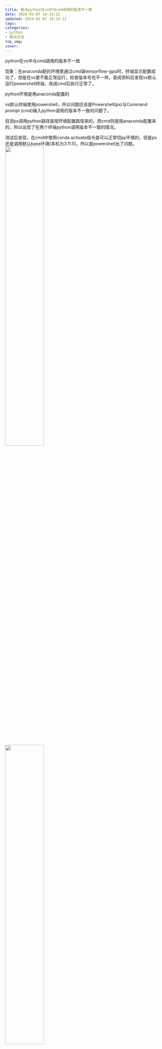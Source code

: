 ```yaml
---
title: 解决python在vs中与cmd调用的版本不一致
date: 2024-01-07 14:14:12
updated: 2024-01-07 14:14:12
tags:
categories:
- python
- 解决方法
top_img: 
cover: 
---
```

python在vs中与cmd调用的版本不一致

现象：在anaconda配的环境里通过cmd装tensorflow-gpu时，终端显示配置成功了，但是在vs里不能正常运行，检查版本号也不一样。查阅资料后发现vs默认运行powershell终端，改成cmd后执行正常了。

python环境是用anaconda配置的

vs默认终端使用powershell，所以问题应该是Powershell(ps)与Command prompt (cmd)输入python调用的版本不一致的问题了。

目测ps调用python路径是按环境配置路径来的，而cmd则是按anaconda配置来的，所以出现了在两个终端python调用版本不一致的情况。

测试后发现，在cmd中使用conda activate指令是可以正常切py环境的，但是ps还是调用默认base环境(本机为3.11.5)。所以是powershell出了问题。
<img src="https://www.freeimg.cn/i/2024/01/07/659a44ecc2cd2.png" width="50%" height="50%" />
<img src="https://www.freeimg.cn/i/2024/01/07/659a44ecc7f81.png" width="50%" height="50%" />

参考[Powershell中激活Anaconda环境无效的解决办法](https://blog.csdn.net/weixin_43681778/article/details/109206108)后解决
<img src="https://www.freeimg.cn/i/2024/01/07/659a44ecc79f6.png" width="50%" height="50%" />



